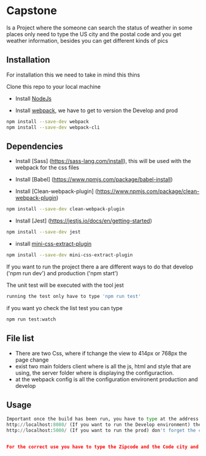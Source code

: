 # Capstone
Is a Project where the someone can search the status of weather in some places only need to type the US city and the postal code and you get weather information, besides you can get different kinds of pics

## Installation

For installation this we need to take in mind this thins 

Clone this repo to your local machine

- Install [NodeJs](https://phoenixnap.com/kb/install-node-js-npm-on-windows)

- Install [webpack](https://www.npmjs.com/package/webpack), we have to get to version the Develop and prod 

```bash
npm install --save-dev webpack
npm install --save-dev webpack-cli
```

## Dependencies

- Install [Sass] (https://sass-lang.com/install), this will be used with the webpack for the css files

- Install [Babel] (https://www.npmjs.com/package/babel-install)

- Install [Clean-webpack-plugin] (https://www.npmjs.com/package/clean-webpack-plugin)

```bash
npm install --save-dev clean-webpack-plugin
```

- Install [Jest] (https://jestjs.io/docs/en/getting-started)

```bash
npm install --save-dev jest
```

- install [mini-css-extract-plugin](https://webpack.js.org/plugins/mini-css-extract-plugin/)

```bash
npm install --save-dev mini-css-extract-plugin
```

If you want to run the project there a are different ways to do that develop ('npm run dev') and production ('npm start') 


The unit test will be executed with the tool jest

```bash
running the test only have to type 'npm run test'
```
if you want yo check the list test you can type 

```bash
npm run test:watch
```

## File list 

- There are two Css, where if tchange the view to 414px or 768px the page change
- exist two main folders client where is all the js, html and style that are using, the server folder where is displaying the configuraction.
- at the webpack config is all the configuration environent production and develop

## Usage 

```python
Important once the build has been run, you have to type at the address following:
http://localhost:8080/ (If you want to run the Develop environment) the command npm run dev
http://localhost:5000/ (If you want to run the prod) don't forget the command npm start


For the correct use you have to type the Zipcode and the Code city and you will see list with the information about the search.
